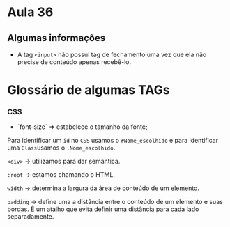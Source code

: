 # Aula 36

## Algumas informações

- A tag `<input>` não possui tag de fechamento uma vez que ela não precise de conteúdo apenas recebê-lo.

# Glossário de algumas TAGs

### CSS
- ´font-size´ => estabelece o tamanho da fonte;

Para identificar um `id` no `CSS` usamos o `#Nome_escolhido` e para identificar uma `Class`usamos o `.Nome_escolhido`.

`<div>` -> utilizamos para dar semântica.

`:root` -> estamos chamando o HTML.

`width` -> determina a largura da área de conteúdo de um elemento.

`padding` -> define uma a distância entre o conteúdo de um elemento e suas bordas. É um atalho que evita definir uma distância para cada lado separadamente.